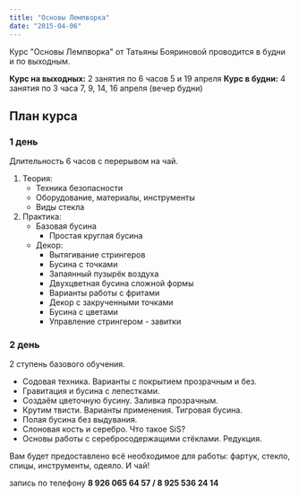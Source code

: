 ```yaml
---
title: "Основы Лемпворка"
date: "2015-04-06"
---
```


Курс "Основы Лемпворка" от Татьяны Бояриновой проводится в будни и по выходным.

**Курс на выходных:** 2 занятия по 6 часов 5 и 19 апреля **Курс в будни:** 4 занятия по 3 часа 7, 9, 14, 16 апреля (вечер будни)

## План курса

### 1 день

Длительность 6 часов с перерывом на чай.

1. Теория:
    - Техника безопасности
    - Оборудование, материалы, инструменты
    - Виды стекла
2. Практика:
    - Базовая бусина
        - Простая круглая бусина
    - Декор:
        - Вытягивание стрингеров
        - Бусина с точками
        - Запаянный пузырёк воздуха
        - Двухцветная бусина сложной формы
        - Варианты работы с фритами
        - Декор с закрученными точками
        - Бусина с цветами
        - Управление стрингером - завитки

### 2 день

2 ступень базового обучения.

- Содовая техника. Варианты с покрытием прозрачным и без.
- Гравитация и бусина с лепестками.
- Создаём цветочную бусину. Заливка прозрачным.
- Крутим твисти. Варианты применения. Тигровая бусина.
- Полая бусина без выдувания.
- Слоновая кость и серебро. Что такое SiS?
- Основы работы с серебросодержащими стёклами. Редукция.

Вам будет предоставлено всё необходимое для работы: фартук, стекло, спицы, инструменты, одеяло. И чай!

запись по телефону **8 926 065 64 57 / 8 925 536 24 14**
